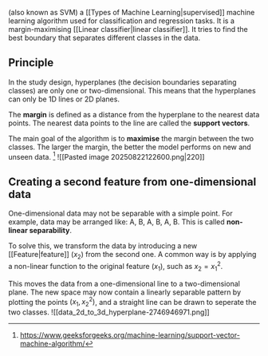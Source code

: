 (also known as SVM) a [[Types of Machine Learning|supervised]] machine learning algorithm used for classification and regression tasks. It is a margin-maximising [[Linear classifier|linear classifier]]. It tries to find the best boundary that separates different classes in the data. 
## Principle
In the study design, hyperplanes (the decision boundaries separating classes) are only one or two-dimensional. This means that the hyperplanes can only be 1D lines or 2D planes. 

The **margin** is defined as a distance from the hyperplane to the nearest data points. The nearest data points to the line are called the **support vectors**.

The main goal of the algorithm is to **maximise** the margin between the two classes. The larger the margin, the better the model performs on new and unseen data. [^1]
![[Pasted image 20250822122600.png|220]]
## Creating a second feature from one-dimensional data
One-dimensional data may not be separable with a simple point. For example, data may be arranged like: A, B, A, B, A, B. This is called **non-linear separability**.

To solve this, we transform the data by introducing a new [[Feature|feature]] ($x_{2}$) from the second one. 
A common way is by applying a non-linear function to the original feature ($x_{1}$), such as $x_{2}=x_{1}^{2}$.

This moves the data from a one-dimensional line to a two-dimensional plane. The new space may now contain a linearly separable pattern by plotting the points $(x_{1},x_{2}^{2})$, and a straight line can be drawn to seperate the two classes.
![[data_2d_to_3d_hyperplane-2746946971.png]]

[^1]: https://www.geeksforgeeks.org/machine-learning/support-vector-machine-algorithm/
